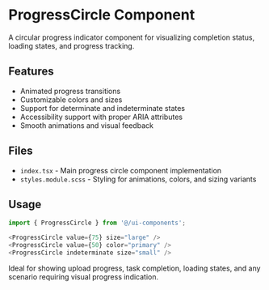 # ProgressCircle Component

A circular progress indicator component for visualizing completion status, loading states, and progress tracking.

## Features

- Animated progress transitions
- Customizable colors and sizes
- Support for determinate and indeterminate states
- Accessibility support with proper ARIA attributes
- Smooth animations and visual feedback

## Files

- `index.tsx` - Main progress circle component implementation
- `styles.module.scss` - Styling for animations, colors, and sizing variants

## Usage

```typescript
import { ProgressCircle } from '@/ui-components';

<ProgressCircle value={75} size="large" />
<ProgressCircle value={50} color="primary" />
<ProgressCircle indeterminate size="small" />
```

Ideal for showing upload progress, task completion, loading states, and any scenario requiring visual progress indication. 